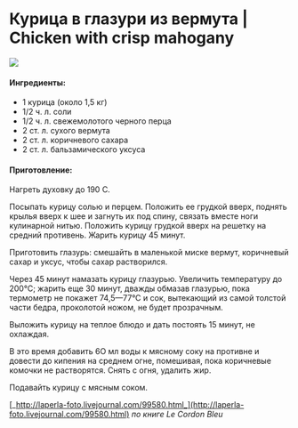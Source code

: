 # Курица в глазури из вермута \| Chicken with crisp mahogany

![](https://s-media-cache-ak0.pinimg.com/564x/d2/0c/d5/d20cd5511676f7e064f31bf7bba0d265.jpg)

#### Ингредиенты:

* 1 курица \(около 1,5 кг\)
* 1/2 ч. л. соли
* 1/2 ч. л. свежемолотого черного перца
* 2 ст. л. сухого вермута
* 2 ст. л. коричневого сахара
* 2 ст. л. бальзамического уксуса

#### Приготовление:

Нагреть духовку до 190 С.

Посыпать курицу солью и перцем. Положить ее грудкой вверх, поднять крылья вверх к шее и загнуть их под спину, связать вместе ноги кулинарной нитью. Положить курицу грудкой вверх на решетку на средний противень. Жарить курицу 45 минут.

Приготовить глазурь: смешайть в маленькой миске вермут, коричневый сахар и уксус, чтобы сахар растворился.

Через 45 минут намазать курицу глазурью. Увеличить температуру до 200°С; жарить еще 30 минут, дважды обмазав глазурью, пока термометр не покажет 74,5—77°С и сок, вытекающий из самой толстой части бедра, проколотой ножом, не будет прозрачным.

Выложить курицу на теплое блюдо и дать постоять 15 минут, не охлаждая.

В это время добавить 6О мл воды к мясному соку на противне и довести до кипения на среднем огне, помешивая, пока коричневые комочки не растворятся. Снять с огня, удалить жир.

Подавайть курицу с мясным соком.

[_http://laperla-foto.livejournal.com/99580.html_](http://laperla-foto.livejournal.com/99580.html) _по книге Le Cordon Bleu_

